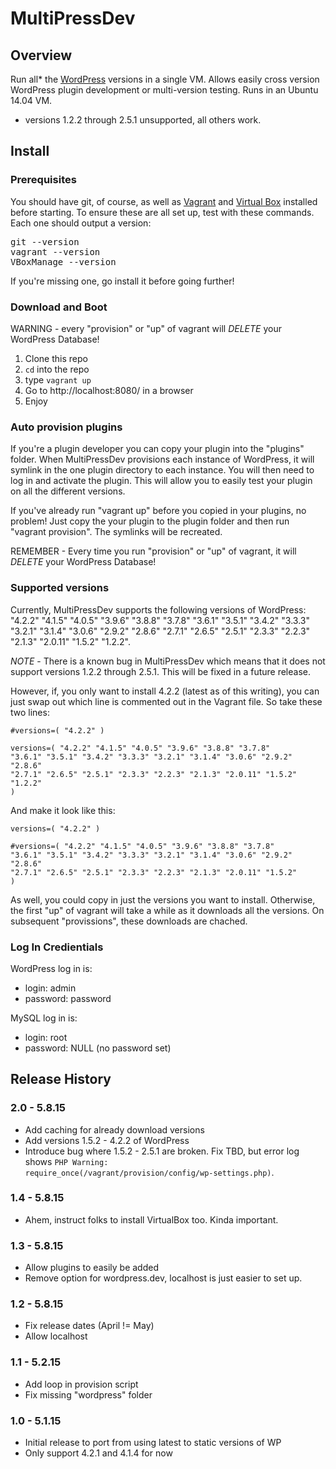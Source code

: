 # MultiPressDev

## Overview

Run all* the [WordPress](https://wordpress.org) versions in a single
VM. Allows easily cross version WordPress plugin development or
multi-version testing.  Runs in an Ubuntu 14.04 VM.

* versions 1.2.2 through 2.5.1 unsupported, all others work.

## Install

### Prerequisites

You should have git, of course, as well as
[Vagrant](https://www.vagrantup.com/)  and [Virtual Box](https://www.virtualbox.org/) installed
before starting. To ensure these are all set up, test with these commands.  Each one
should output a version:

<pre>git --version
vagrant --version
VBoxManage --version</pre>

If you're missing one, go install it before going further!

### Download and Boot

WARNING - every "provision" or "up" of vagrant will *DELETE* your WordPress
Database!

1. Clone this repo
1. `cd` into the repo
1. type `vagrant up`
1. Go to http://localhost:8080/ in a browser
1. Enjoy

### Auto provision plugins

If you're a plugin developer you can copy your plugin into the "plugins" folder.  When
MultiPressDev provisions each instance of WordPress, it will symlink in the one plugin
directory to each instance.  You will then need to log in and activate the plugin.  This will
allow you to easily test your plugin on all the different versions.

If you've already run "vagrant up" before you copied in your plugins, no problem!  Just copy
the your plugin to the plugin folder and then run "vagrant provision".  The symlinks will
be recreated.

REMEMBER - Every time you run "provision" or "up" of vagrant, it will *DELETE* your
WordPress Database!

### Supported versions

Currently, MultiPressDev supports the following versions of WordPress: "4.2.2" "4.1.5" "4.0.5" "3.9.6" "3.8.8" "3.7.8" "3.6.1" "3.5.1" "3.4.2" "3.3.3" "3.2.1" "3.1.4" "3.0.6" "2.9.2" "2.8.6" "2.7.1" "2.6.5" "2.5.1" "2.3.3" "2.2.3" "2.1.3" "2.0.11" "1.5.2" "1.2.2".

*NOTE* - There is a known bug in MultiPressDev which means that it does not
support versions 1.2.2 through 2.5.1. This will be fixed in a future release.

However, if, you only want to install 4.2.2 (latest as of this writing), you can just
swap out which line is commented out in the Vagrant file.  So take these two lines:

<code>#versions=( "4.2.2" )</code>

<code>versions=( "4.2.2" "4.1.5" "4.0.5" "3.9.6" "3.8.8" "3.7.8" "3.6.1" "3.5.1" "3.4.2" "3.3.3" "3.2.1" "3.1.4" "3.0.6" "2.9.2" "2.8.6" "2.7.1" "2.6.5" "2.5.1" "2.3.3" "2.2.3" "2.1.3" "2.0.11" "1.5.2" "1.2.2" )</code>

And make it look like this:

<code>versions=( "4.2.2" )</code>

<code>#versions=( "4.2.2" "4.1.5" "4.0.5" "3.9.6" "3.8.8" "3.7.8" "3.6.1" "3.5.1" "3.4.2" "3.3.3" "3.2.1" "3.1.4" "3.0.6" "2.9.2" "2.8.6" "2.7.1" "2.6.5" "2.5.1" "2.3.3" "2.2.3" "2.1.3" "2.0.11" "1.5.2"  )</code>

As well, you could copy in just the versions you want to install. Otherwise,
the first "up" of vagrant will take a while as it downloads all the versions.  On subsequent
"provissions", these downloads are chached.

### Log In Credientials

WordPress log in is:
* login: admin
* password: password

MySQL log in is:
* login: root
* password: NULL (no password set)

## Release History

### 2.0 - 5.8.15
* Add caching for already download versions
* Add versions 1.5.2 - 4.2.2 of WordPress
* Introduce bug where 1.5.2  - 2.5.1 are broken. Fix TBD, but error log shows <code>PHP Warning:  require_once(/vagrant/provision/config/wp-settings.php)</code>.

### 1.4 - 5.8.15
* Ahem, instruct folks to install VirtualBox too.  Kinda important.

### 1.3 - 5.8.15
* Allow plugins to easily be added
* Remove option for wordpress.dev, localhost is just easier to set up.

### 1.2 - 5.8.15
* Fix release dates (April != May)
* Allow localhost

### 1.1 - 5.2.15
* Add loop in provision script
* Fix missing "wordpress" folder

### 1.0 - 5.1.15
* Initial release to port from using latest to static versions of WP
* Only support 4.2.1 and 4.1.4 for now
